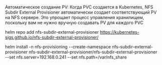 Автоматическое создание PV: Когда PVC создается в Kubernetes, NFS Subdir External Provisioner автоматически создает соответствующий PV на NFS сервере. Это упрощает процесс управления хранилищем, поскольку вам не нужно вручную создавать PV для каждого PVC

helm repo add nfs-subdir-external-provisioner https://kubernetes-sigs.github.io/nfs-subdir-external-provisioner/

helm install -n nfs-provisioning --create-namespace nfs-subdir-external-provisioner nfs-subdir-external-provisioner/nfs-subdir-external-provisioner --set nfs.server=192.168.0.241 --set nfs.path=/var/nfs_share
